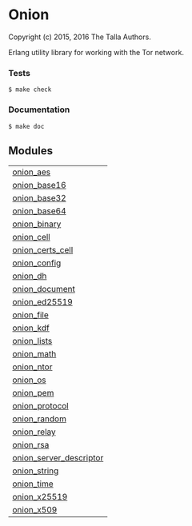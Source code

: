 

# Onion #

Copyright (c) 2015, 2016 The Talla Authors.

Erlang utility library for working with the Tor network.


### <a name="Tests">Tests</a> ###

```
$ make check
```


### <a name="Documentation">Documentation</a> ###

```
$ make doc
```



## Modules ##


<table width="100%" border="0" summary="list of modules">
<tr><td><a href="onion_aes.md" class="module">onion_aes</a></td></tr>
<tr><td><a href="onion_base16.md" class="module">onion_base16</a></td></tr>
<tr><td><a href="onion_base32.md" class="module">onion_base32</a></td></tr>
<tr><td><a href="onion_base64.md" class="module">onion_base64</a></td></tr>
<tr><td><a href="onion_binary.md" class="module">onion_binary</a></td></tr>
<tr><td><a href="onion_cell.md" class="module">onion_cell</a></td></tr>
<tr><td><a href="onion_certs_cell.md" class="module">onion_certs_cell</a></td></tr>
<tr><td><a href="onion_config.md" class="module">onion_config</a></td></tr>
<tr><td><a href="onion_dh.md" class="module">onion_dh</a></td></tr>
<tr><td><a href="onion_document.md" class="module">onion_document</a></td></tr>
<tr><td><a href="onion_ed25519.md" class="module">onion_ed25519</a></td></tr>
<tr><td><a href="onion_file.md" class="module">onion_file</a></td></tr>
<tr><td><a href="onion_kdf.md" class="module">onion_kdf</a></td></tr>
<tr><td><a href="onion_lists.md" class="module">onion_lists</a></td></tr>
<tr><td><a href="onion_math.md" class="module">onion_math</a></td></tr>
<tr><td><a href="onion_ntor.md" class="module">onion_ntor</a></td></tr>
<tr><td><a href="onion_os.md" class="module">onion_os</a></td></tr>
<tr><td><a href="onion_pem.md" class="module">onion_pem</a></td></tr>
<tr><td><a href="onion_protocol.md" class="module">onion_protocol</a></td></tr>
<tr><td><a href="onion_random.md" class="module">onion_random</a></td></tr>
<tr><td><a href="onion_relay.md" class="module">onion_relay</a></td></tr>
<tr><td><a href="onion_rsa.md" class="module">onion_rsa</a></td></tr>
<tr><td><a href="onion_server_descriptor.md" class="module">onion_server_descriptor</a></td></tr>
<tr><td><a href="onion_string.md" class="module">onion_string</a></td></tr>
<tr><td><a href="onion_time.md" class="module">onion_time</a></td></tr>
<tr><td><a href="onion_x25519.md" class="module">onion_x25519</a></td></tr>
<tr><td><a href="onion_x509.md" class="module">onion_x509</a></td></tr></table>

